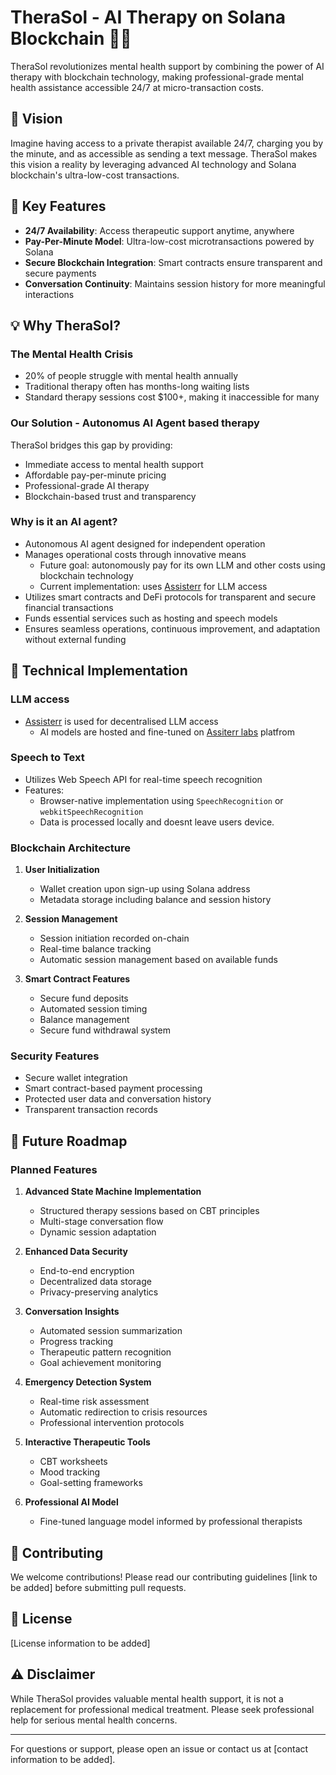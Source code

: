 # TheraSol - AI Therapy on Solana Blockchain 🧠💫

TheraSol revolutionizes mental health support by combining the power of AI therapy with blockchain technology, making professional-grade mental health assistance accessible 24/7 at micro-transaction costs.

## 🌟 Vision

Imagine having access to a private therapist available 24/7, charging you by the minute, and as accessible as sending a text message. TheraSol makes this vision a reality by leveraging advanced AI technology and Solana blockchain's ultra-low-cost transactions.

## 🔑 Key Features

- **24/7 Availability**: Access therapeutic support anytime, anywhere
- **Pay-Per-Minute Model**: Ultra-low-cost microtransactions powered by Solana
- **Secure Blockchain Integration**: Smart contracts ensure transparent and secure payments
- **Conversation Continuity**: Maintains session history for more meaningful interactions
<!-- - **User-Friendly Interface**: Sleek, intuitive design for seamless interaction -->

## 💡 Why TheraSol?


### The Mental Health Crisis
- 20% of people struggle with mental health annually
- Traditional therapy often has months-long waiting lists
- Standard therapy sessions cost $100+, making it inaccessible for many

### Our Solution - Autonomus AI Agent based therapy
TheraSol bridges this gap by providing:
- Immediate access to mental health support
- Affordable pay-per-minute pricing
- Professional-grade AI therapy
- Blockchain-based trust and transparency

### Why is it an AI agent?

- Autonomous AI agent designed for independent operation
- Manages operational costs through innovative means
   - Future goal: autonomously pay for its own LLM and other costs using blockchain technology
   - Current implementation: uses [Assisterr](https://assisterr.ai/) for LLM access
- Utilizes smart contracts and DeFi protocols for transparent and secure financial transactions
- Funds essential services such as hosting and speech models
- Ensures seamless operations, continuous improvement, and adaptation without external funding


## 🔧 Technical Implementation

### LLM access
- [Assisterr](https://assisterr.ai/) is used for decentralised LLM access
  - AI models are hosted and fine-tuned on [Assiterr labs](https://build.assisterr.ai/ailab) platfrom

### Speech to Text
- Utilizes Web Speech API for real-time speech recognition
- Features:
  - Browser-native implementation using `SpeechRecognition` or `webkitSpeechRecognition`
  - Data is processed locally and doesnt leave users device.

### Blockchain Architecture
1. **User Initialization**
   - Wallet creation upon sign-up using Solana address
   - Metadata storage including balance and session history

2. **Session Management**
   - Session initiation recorded on-chain
   - Real-time balance tracking
   - Automatic session management based on available funds

3. **Smart Contract Features**
   - Secure fund deposits
   - Automated session timing
   - Balance management
   - Secure fund withdrawal system

### Security Features
- Secure wallet integration
- Smart contract-based payment processing
- Protected user data and conversation history
- Transparent transaction records



## 🔮 Future Roadmap

### Planned Features
1. **Advanced State Machine Implementation**
   - Structured therapy sessions based on CBT principles
   - Multi-stage conversation flow
   - Dynamic session adaptation

2. **Enhanced Data Security**
   - End-to-end encryption
   - Decentralized data storage
   - Privacy-preserving analytics

3. **Conversation Insights**
   - Automated session summarization
   - Progress tracking
   - Therapeutic pattern recognition
   - Goal achievement monitoring

4. **Emergency Detection System**
   - Real-time risk assessment
   - Automatic redirection to crisis resources
   - Professional intervention protocols

5. **Interactive Therapeutic Tools**
   - CBT worksheets
   - Mood tracking
   - Goal-setting frameworks

6. **Professional AI Model**
   - Fine-tuned language model informed by professional therapists

## 🤝 Contributing

We welcome contributions! Please read our contributing guidelines [link to be added] before submitting pull requests.

## 📜 License

[License information to be added]

## ⚠️ Disclaimer

While TheraSol provides valuable mental health support, it is not a replacement for professional medical treatment. Please seek professional help for serious mental health concerns.

---

For questions or support, please open an issue or contact us at [contact information to be added].
